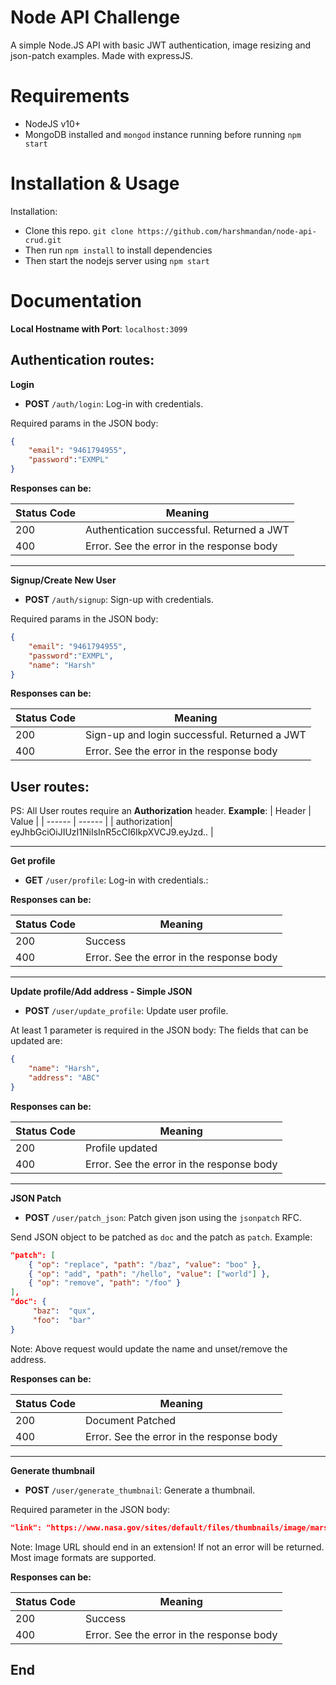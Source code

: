 
  
# Node API Challenge
A simple Node.JS API with basic JWT authentication, image resizing and json-patch examples.
Made with expressJS.

# Requirements

- NodeJS v10+
- MongoDB installed and `mongod` instance running before running `npm start`

# Installation & Usage

  Installation:
   - Clone this repo. `git clone https://github.com/harshmandan/node-api-crud.git`
   - Then run `npm install` to install dependencies
   - Then start the nodejs server using `npm start`

 
# Documentation

**Local Hostname with Port**: `localhost:3099`

## Authentication routes:

**Login**

- **POST**  `/auth/login`: Log-in with credentials.

Required params in the JSON body:
```json
{
	"email": "9461794955",
	"password":"EXMPL"
}
```
**Responses can be:**

| Status Code | Meaning |
| ------ | ------ |
| 200| Authentication successful. Returned a JWT |
| 400 | Error. See the error in the response body |
  
---

**Signup/Create New User**

- **POST**  `/auth/signup`: Sign-up with credentials.

Required params in the JSON body:
```json
{
	"email": "9461794955",
	"password":"EXMPL",
	"name": "Harsh"
}
```
**Responses can be:**

| Status Code | Meaning |
| ------ | ------ |
| 200| Sign-up and login successful. Returned a JWT |
| 400 | Error. See the error in the response body |
  

## User routes:

PS: All User routes require an **Authorization** header. **Example**:
| Header | Value |
| ------ | ------ |
| authorization| eyJhbGciOiJIUzI1NiIsInR5cCI6IkpXVCJ9.eyJzd.. |

---
**Get profile**

- **GET**  `/user/profile`: Log-in with credentials.:

**Responses can be:**

| Status Code | Meaning |
| ------ | ------ |
| 200| Success |
| 400 | Error. See the error in the response body |
  
---

**Update profile/Add address - Simple JSON**

- **POST**  `/user/update_profile`: Update user profile.

At least 1 parameter is required in the JSON body: The fields that can be updated are:
```json
{
	"name": "Harsh",
	"address": "ABC"
}
```
**Responses can be:**

| Status Code | Meaning |
| ------ | ------ |
| 200| Profile updated |
| 400 | Error. See the error in the response body |
 
  ---

**JSON Patch**

- **POST**  `/user/patch_json`: Patch given json using the `jsonpatch` RFC.

Send JSON object to be patched as `doc` and the patch as `patch`. Example:
```json
"patch": [
	{ "op": "replace", "path": "/baz", "value": "boo" },
	{ "op": "add", "path": "/hello", "value": ["world"] },
	{ "op": "remove", "path": "/foo" }
],
"doc": {
	 "baz":  "qux",
	 "foo":  "bar"
}
```
Note: Above request would update the name and unset/remove the address.

**Responses can be:**

| Status Code | Meaning |
| ------ | ------ |
| 200| Document Patched |
| 400 | Error. See the error in the response body |
  
   ---

**Generate thumbnail**

- **POST**  `/user/generate_thumbnail`: Generate a thumbnail.

Required parameter in the JSON body:

```json
"link": "https://www.nasa.gov/sites/default/files/thumbnails/image/mars2020-sample-tubes.jpg"
```

Note: Image URL should end in an extension! If not an error will be returned. Most image formats are supported.

**Responses can be:**

| Status Code | Meaning |
| ------ | ------ |
| 200| Success |
| 400 | Error. See the error in the response body |
  
  
## End
